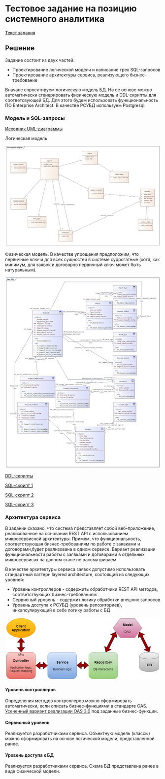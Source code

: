 # Тестовое задание на позицию системного аналитика
[Текст задания](./0-test-task/task.md)

## Решение
Задание состоит из двух частей:
- Проектирование логической модели и написание трех SQL-запросов
- Проектирование архитектуры сервиса, реализующего бизнес-требование

Вначале спроектируем логическую модель БД. На ее основе можно автоматически сгенерировать физическую модель и DDL-скрипты для соответсвующей БД. Для этого будем использовать функциональность ПО Enterprise Architect. В качестве РСУБД используем Postgresql.

### Модель и SQL-запросы
[Исходник UML-диаграммы](./1-logical-model/requests.xmi)

Логическая модель

![logical](./1-logical-model/logical.png)

Физическая модель. В качестве упрощения предположим, что первичные ключи для всех сущностей в системе суррогатные (хотя, как минимум, для заявок и договоров первичный ключ может быть натуральным).

![logical](./2-physical-model/ddl-physical.png)

[DDL-скрипты](./3-pgsql-ddl-scripts/ddl.sql)

[SQL-скрипт 1](./4-scripts-task/1.sql)

[SQL-скрипт 2](./4-scripts-task/1.sql)

[SQL-скрипт 3](./4-scripts-task/1.sql)

### Архитектура сервиса

В задании сказано, что система представляет собой веб-приложение, реализованное на основании REST API с использованием микросервисной архитектуры. Примем, что функциональность, соответствующая бизнес-требованиям по работе с заявками и договорами,будет реализована в одном сервисе. Вариант реализации функциональности работы с заявками и договорами в отдельных микросервисах на данном этапе не рассматриваем.

В качестве архитектуры сервиса заявок допустимо использовать стандартный паттерн layered architecture, состоящий из следующих уровней:
- Уровень контроллеров \- содержить обработчики REST API методов, соответствующих бизнес-требованиям
- Сервисный уровень \- содержит логику обработки внешних запросов
- Уровень доступа к РСУБД (уровень репозиториев), инкапсулирующий в себе логику работы с БД

![Базовый паттерн](./5-architecture/layered.png)

#### Уровень контроллеров

Определения методов контроллеров можно сформировать автоматически, если описать бизнес-функциями в стандарте OAS. [Усеченный вариант реализации OAS 3.0](./5-architecture/requests-api.yaml) под заданные бизнес-функции.

#### Сервисный уровень

Реализуется разработчиками сервиса. Объектную модель (классы) можно сформировать на основе логической модели, представленной ранее.

#### Уровень доступа к БД

Реализуется разработчиками сервиса. Схема БД представлена ранее в виде физической модели.
